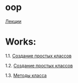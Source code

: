 # oop

[Лекции](lections.ipynb)
# Works:

1.1. [Создание простых классов](пр1.ipynb)

1.2. [Создание простых классов](lab1_2.ipynb)

1.3. [Методы класса]()
